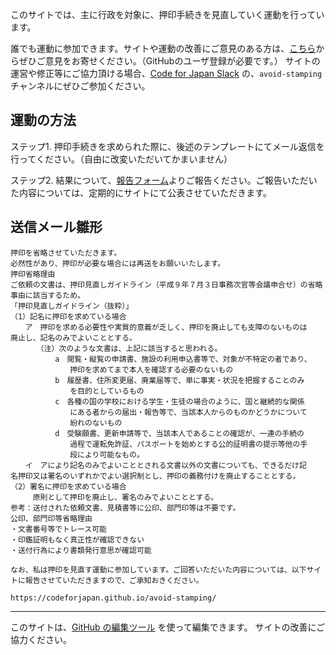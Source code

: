 このサイトでは、主に行政を対象に、押印手続きを見直していく運動を行っています。

誰でも運動に参加できます。サイトや運動の改善にご意見のある方は、[こちら](https://github.com/codeforjapan/avoid-stamping/issues)からぜひご意見をお寄せください。（GitHubのユーザ登録が必要です。）
サイトの運営や修正等にご協力頂ける場合、[Code for Japan Slack](https://cfjslackin.herokuapp.com/) の、`avoid-stamping` チャンネルにぜひご参加ください。

## 運動の方法

ステップ1. 押印手続きを求められた際に、後述のテンプレートにてメール返信を行ってください。（自由に改変いただいてかまいません）

ステップ2. 結果について、[報告フォーム](https://forms.gle/gFoES9kKtYjd8W4L8)よりご報告ください。ご報告いただいた内容については、定期的にサイトにて公表させていただきます。

## 送信メール雛形

```
押印を省略させていただきます。
必然性があり、押印が必要な場合には再送をお願いいたします。
押印省略理由
ご依頼の文書は、押印見直しガイドライン（平成９年７月３日事務次官等会議申合せ）の省略事由に該当するため。
「押印見直しガイドライン（抜粋）」
（1）記名に押印を求めている場合
　　ア　押印を求める必要性や実質的意義が乏しく、押印を廃止しても支障のないものは　　　廃止し、記名のみでよいこととする。
　　　　（注）次のような文書は、上記に該当すると思われる。
　　　　　　a　閲覧・縦覧の申請書、施設の利用申込書等で、対象が不特定の者であり、
　　　　　　　　押印を求めてまで本人を確認する必要のないもの
　　　　　　b　履歴書、住所変更届、廃業届等で、単に事実・状況を把握することのみ
　　　　　　　　を目的としているもの
　　　　　　c　各種の国の学校における学生・生徒の場合のように、国と継続的な関係
　　　　　　　　にある者からの届出・報告等で、当該本人からのものかどうかについて
　　　　　　　　紛れのないもの
　　　　　　d　受験願書、更新申請等で、当該本人であることの確認が、一連の手続の
　　　　　　　　過程で運転免許証、パスポートを始めとする公的証明書の提示等他の手
　　　　　　　　段により可能なもの。
　　イ　アにより記名のみでよいこととされる文書以外の文書についても、できるだけ記　　　名押印又は署名のいずれかでよい選択制とし、押印の義務付けを廃止することとする。
（2）署名に押印を求めている場合
　　　原則として押印を廃止し、署名のみでよいこととする。
参考：送付された依頼文書、見積書等に公印、部門印等は不要です。
公印、部門印等省略理由
・文書番号等でトレース可能
・印鑑証明もなく真正性が確認できない
・送付行為により書類発行意思が確認可能

なお、私は押印を見直す運動に参加しています。ご回答いただいた内容については、以下サイトに報告させていただきますので、ご承知おきください。

https://codeforjapan.github.io/avoid-stamping/
```

----

このサイトは、[GitHub の編集ツール](https://github.com/codeforjapan/avoid-stamping/edit/master/README.md) を使って編集できます。
サイトの改善にご協力ください。

